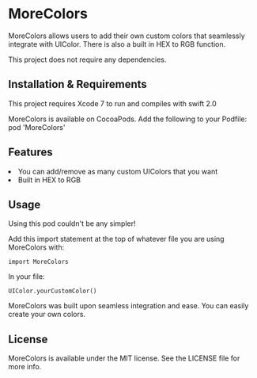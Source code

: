 # MoreColors
MoreColors allows users to add their own custom colors that seamlessly integrate with UIColor. There is also a built in HEX to RGB function.

This project does not require any dependencies.

<h2> Installation & Requirements </h2>
This project requires Xcode 7 to run and compiles with swift 2.0

MoreColors is available on CocoaPods. Add the following to your Podfile:
    pod 'MoreColors'

<h2> Features </h2>
<li> You can add/remove as many custom UIColors that you want </li>
<li> Built in HEX to RGB </li>

<h2> Usage </h2>
Using this pod couldn't be any simpler!

Add this import statement at the top of whatever file you are using MoreColors with:

    import MoreColors
In your file:

    UIColor.yourCustomColor()
MoreColors was built upon seamless integration and ease. You can easily create your own colors.

<h2> License </h2>
MoreColors is available under the MIT license. See the LICENSE file for more info.
